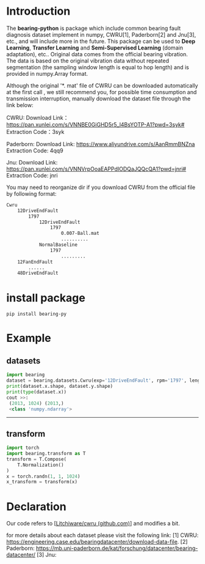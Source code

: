 # Introduction

The **bearing-python** is package which include common bearing fault diagnosis dataset implement in numpy, CWRU[1], Paderborn[2] and Jnu[3], etc., and will include more in the future. This package can be used to **Deep Learning**, **Transfer Learning** and **Semi-Supervised Learning** (domain adaptation), etc.. Original data comes from the official bearing vibration. The data is based on the original vibration data without repeated segmentation (the sampling window length is equal to hop length) and is provided in numpy.Array format.

Although the original '*. mat' file of CWRU can be downloaded automatically at the first call , we still recommend you, for possible time consumption and transmission interruption, manually download the dataset file through the link below:

CWRU:
Download Link：https://pan.xunlei.com/s/VNNBE0GiGHD5r5_l4BsYOTP-A1?pwd=3syk# 
Extraction Code：3syk

Paderborn:
Download Link: https://www.aliyundrive.com/s/AanRmmBNZna  
Extraction Code: 4qq9

Jnu:
Download Link: https://pan.xunlei.com/s/VNNVrpOoaEAPPdIODQaJQQcQA1?pwd=jnri# 
Extraction Code: jnri

You may need to reorganize dir if you download CWRU from the official file by following format:

```html
Cwru
	12DriveEndFault
		1797
			12DriveEndFault
				1797	
					0.007-Ball.mat
					..........
			NormalBaseline
				1797
					.........
	12FanEndFault
		......
	48DriveEndFault
```

# install package 
```shell script
pip install bearing-py
```

# Example
## datasets
```python
import bearing
dataset = bearing.datasets.Cwru(exp='12DriveEndFault', rpm='1797', length=1024, root=r'.')
print(dataset.x.shape, dataset.y.shape)
print(type(dataset.x))
cout >>:
 (2013, 1024) (2013,)
 <class 'numpy.ndarray'>
```
--------

## transform
```python
import torch
import bearing.transform as T
transform = T.Compose(
    T.Normalization()
)
x = torch.randn(1, 1, 1024)
x_transform = transform(x)
```

# Declaration
Our code refers to [[Litchiware/cwru (github.com)](https://github.com/Litchiware/cwru)] and modifies a bit.

for more details about each dataset please visit the following link:
[1] CWRU: https://engineering.case.edu/bearingdatacenter/download-data-file.
[2] Paderborn: https://mb.uni-paderborn.de/kat/forschung/datacenter/bearing-datacenter/
[3] Jnu: 